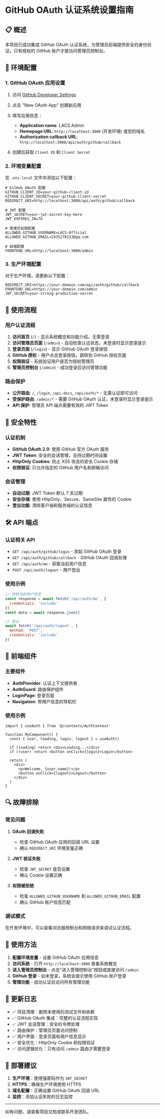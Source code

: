 # GitHub OAuth 认证系统设置指南

## 📋 概述

本项目已成功集成 GitHub OAuth 认证系统，为管理员前端提供安全的身份验证。只有授权的 GitHub 账户才能访问管理员控制台。

## 🔧 环境配置

### 1. GitHub OAuth 应用设置

1. 访问 [GitHub Developer Settings](https://github.com/settings/developers)
2. 点击 "New OAuth App" 创建新应用
3. 填写应用信息：
   - **Application name**: LACS Admin
   - **Homepage URL**: `http://localhost:3000` (开发环境) 或您的域名
   - **Authorization callback URL**: `http://localhost:3000/api/auth/github/callback`

4. 创建后获取 `Client ID` 和 `Client Secret`

### 2. 环境变量配置

在 `.env.local` 文件中添加以下配置：

```env
# GitHub OAuth 配置
GITHUB_CLIENT_ID=your-github-client-id
GITHUB_CLIENT_SECRET=your-github-client-secret
REDIRECT_URI=http://localhost:3000/api/auth/github/callback

# JWT 配置
JWT_SECRET=your-jwt-secret-key-here
JWT_EXPIRES_IN=7d

# 管理员权限配置
ALLOWED_GITHUB_USERNAME=LACS-Official
ALLOWED_GITHUB_EMAIL=2935278133@qq.com

# 前端配置
FRONTEND_URL=http://localhost:3000/admin
```

### 3. 生产环境配置

对于生产环境，请更新以下配置：

```env
REDIRECT_URI=https://your-domain.com/api/auth/github/callback
FRONTEND_URL=https://your-domain.com/admin
JWT_SECRET=your-strong-production-secret
```

## 🚀 使用流程

### 用户认证流程

1. **访问首页** (`/`) - 显示系统概览和功能介绍，无需登录
2. **访问管理员页面** (`/admin`) - 自动检查认证状态，未登录时显示登录提示
3. **登录页面** (`/login`) - 显示 GitHub OAuth 登录按钮
4. **GitHub 授权** - 用户点击登录按钮，跳转到 GitHub 授权页面
5. **权限验证** - 系统验证用户是否为授权管理员
6. **管理员控制台** (`/admin`) - 成功登录后访问管理功能

### 路由保护

- **公开路由**: `/`, `/login`, `/api-docs`, `/api/auth/*` - 无需认证即可访问
- **受保护路由**: `/admin/*` - 需要 GitHub OAuth 认证，未登录时显示登录提示
- **API 保护**: 管理员 API 端点需要有效的 JWT Token

## 🔐 安全特性

### 认证机制

- **GitHub OAuth 2.0**: 使用 GitHub 官方 OAuth 服务
- **JWT Token**: 安全的会话管理，支持过期时间设置
- **HttpOnly Cookies**: 防止 XSS 攻击的安全 Cookie 存储
- **权限验证**: 只允许指定的 GitHub 用户名和邮箱访问

### 会话管理

- **自动过期**: JWT Token 默认 7 天过期
- **安全存储**: 使用 HttpOnly、Secure、SameSite 属性的 Cookie
- **登出功能**: 清除客户端和服务端的认证信息

## 🛠️ API 端点

### 认证相关 API

- `GET /api/auth/github/login` - 发起 GitHub OAuth 登录
- `GET /api/auth/github/callback` - GitHub OAuth 回调处理
- `GET /api/auth/me` - 获取当前用户信息
- `POST /api/auth/logout` - 用户登出

### 使用示例

```javascript
// 获取当前用户信息
const response = await fetch('/api/auth/me', {
  credentials: 'include'
})
const data = await response.json()

// 登出
await fetch('/api/auth/logout', {
  method: 'POST',
  credentials: 'include'
})
```

## 🎨 前端组件

### 主要组件

- **AuthProvider**: 认证上下文提供者
- **AuthGuard**: 路由保护组件
- **LoginPage**: 登录页面
- **Navigation**: 带用户信息的导航栏

### 使用示例

```tsx
import { useAuth } from '@/contexts/AuthContext'

function MyComponent() {
  const { user, loading, login, logout } = useAuth()
  
  if (loading) return <div>Loading...</div>
  if (!user) return <button onClick={login}>Login</button>
  
  return (
    <div>
      <p>Welcome, {user.name}!</p>
      <button onClick={logout}>Logout</button>
    </div>
  )
}
```

## 🔍 故障排除

### 常见问题

1. **OAuth 回调失败**
   - 检查 GitHub OAuth 应用的回调 URL 设置
   - 确认 `REDIRECT_URI` 环境变量正确

2. **JWT 验证失败**
   - 检查 `JWT_SECRET` 是否设置
   - 确认 Cookie 设置正确

3. **权限被拒绝**
   - 检查 `ALLOWED_GITHUB_USERNAME` 和 `ALLOWED_GITHUB_EMAIL` 配置
   - 确认 GitHub 账户信息匹配

### 调试模式

在开发环境中，可以查看浏览器控制台和网络请求来调试认证流程。

## 🚀 使用方法

1. **配置环境变量** - 设置 GitHub OAuth 应用信息
2. **访问系统** - 打开 `http://localhost:3000` 查看系统概览
3. **进入管理员控制台** - 点击"进入管理控制台"按钮或直接访问 `/admin`
4. **GitHub 登录** - 如未登录，系统会提示使用 GitHub 账户登录
5. **管理功能** - 成功认证后访问所有管理功能

## 📝 更新日志

- ✅ 项目清理：删除未使用的测试文件和依赖
- ✅ GitHub OAuth 集成：完整的认证流程实现
- ✅ JWT 会话管理：安全的令牌处理
- ✅ 路由保护：管理员页面访问控制
- ✅ 用户界面：登录页面和用户信息显示
- ✅ 安全优化：HttpOnly Cookie 和权限验证
- ✅ 访问逻辑优化：只有访问 `/admin` 路由才需要登录

## 🚀 部署建议

1. **生产环境**：使用强密码作为 `JWT_SECRET`
2. **HTTPS**：确保生产环境使用 HTTPS
3. **域名配置**：正确设置 GitHub OAuth 回调 URL
4. **监控**：添加认证失败的日志监控

---

如有问题，请查看项目文档或联系开发团队。
